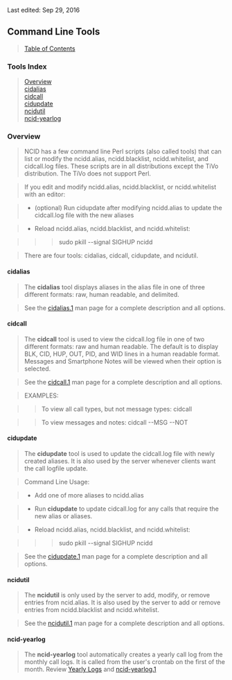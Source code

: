 <!-- Tools.md - Removable HEADER Start -->

Last edited: Sep 29, 2016

<!-- Removable HEADER End -->

## <a name="tools_top"></a> Command Line Tools

> [Table of Contents](#doc_top)

### Tools Index

> [Overview](#tools_ov)  
  [cidalias](#tools_alias)  
  [cidcall](#tools_call)  
  [cidupdate](#tools_update)  
  [ncidutil](#tools_util)  
  [ncid-yearlog](#tools_yl)

### <a name="tools_ov"></a>Overview

> NCID has a few command line Perl scripts (also called tools) that can 
  list or modify the ncidd.alias, ncidd.blacklist, ncidd.whitelist, and
  cidcall.log files.  These scripts are in all distributions except the 
  TiVo distribution.  The TiVo does not support Perl.

> If you edit and modify ncidd.alias, ncidd.blacklist, or ncidd.whitelist
  with an editor:

> - (optional) Run cidupdate after modifying ncidd.alias to update the 
    cidcall.log file with the new aliases

> - Reload ncidd.alias, ncidd.blacklist, and ncidd.whitelist:

>>> sudo pkill --signal SIGHUP ncidd

> There are four tools: cidalias, cidcall, cidupdate, and ncidutil.

#### <a name="tools_alias"></a>cidalias

> The **cidalias** tool displays aliases in the alias file in one of 
  three different formats: raw, human readable, and delimited.
  
> See the [cidalias.1](http://ncid.sourceforge.net/man/cidalias.1.html) 
  man page for a complete description and all options.

#### <a name="tools_call"></a>cidcall

> The **cidcall** tool is used to view the cidcall.log file in one of 
  two different formats: raw and human readable.  The default is to 
  display BLK, CID, HUP, OUT, PID, and WID lines in a human readable 
  format. Messages and Smartphone Notes will be viewed when their option
  is selected.
  
> See the [cidcall.1](http://ncid.sourceforge.net/man/cidcall.1.html)
  man page for a complete description and all options.

> EXAMPLES:

>> To view all call types, but not message types: cidcall

>> To view messages and notes: cidcall --MSG --NOT

#### <a name="tools_update"></a>cidupdate

> The **cidupdate** tool is used to update the cidcall.log file with 
  newly created aliases. It is also used by the server whenever clients
  want the call logfile update.

> Command Line Usage:

> - Add one of more aliases to ncidd.alias

> - Run **cidupdate** to update cidcall.log for any calls that require 
    the new alias or aliases.

> - Reload ncidd.alias, ncidd.blacklist, and ncidd.whitelist:

>>> sudo pkill --signal SIGHUP ncidd
  
> See the [cidupdate.1](http://ncid.sourceforge.net/man/cidupdate.1.html) 
  man page for a complete description and all options.

#### <a name="tools_util"></a>ncidutil

> The **ncidutil** is only used by the server to add, modify, or remove
  entries from ncid.alias. It is also used by the server to add or 
  remove entries from ncidd.blacklist and ncidd.whitelist.
  
> See the [ncidutil.1](http://ncid.sourceforge.net/man/ncidutil.1.html) 
  man page for a complete description and all options.

#### <a name="tools_yl"></a>ncid-yearlog

> The **ncid-yearlog** tool automatically creates a yearly call log from the monthly call logs.  It is
  called from the user's crontab on the first of the month.
  Review [Yearly Logs](http://ncid.sourceforge.net/doc/NCID-UserManual.html#log_year) and
  [ncid-yearlog.1](http://ncid.sourceforge.net/man/ncid-yearlog.1.html)
